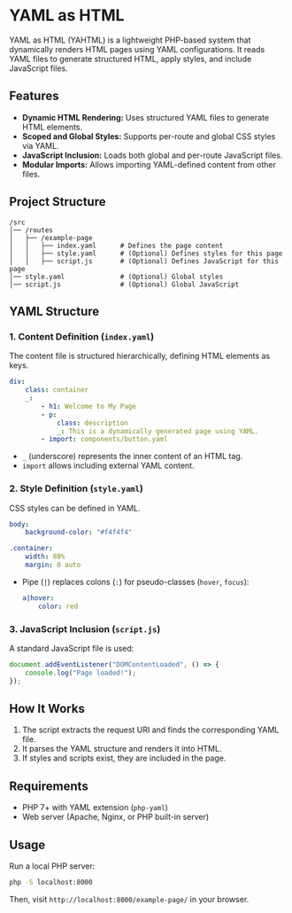 # YAML as HTML

YAML as HTML (YAHTML) is a lightweight PHP-based system that dynamically renders HTML pages using YAML configurations. It reads YAML files to generate structured HTML, apply styles, and include JavaScript files.

## Features

- **Dynamic HTML Rendering:** Uses structured YAML files to generate HTML elements.
- **Scoped and Global Styles:** Supports per-route and global CSS styles via YAML.
- **JavaScript Inclusion:** Loads both global and per-route JavaScript files.
- **Modular Imports:** Allows importing YAML-defined content from other files.

## Project Structure

```
/src
│── /routes
│   ├── /example-page
│   │   ├── index.yaml      # Defines the page content
│   │   ├── style.yaml      # (Optional) Defines styles for this page
│   │   ├── script.js       # (Optional) Defines JavaScript for this page
│── style.yaml              # (Optional) Global styles
│── script.js               # (Optional) Global JavaScript
```

## YAML Structure

### 1. **Content Definition (`index.yaml`)**
The content file is structured hierarchically, defining HTML elements as keys.

```yaml
div:
    class: container
    _: 
        - h1: Welcome to My Page
        - p:
            class: description
            _: This is a dynamically generated page using YAML.
        - import: components/button.yaml
```
- `_` (underscore) represents the inner content of an HTML tag.
- `import` allows including external YAML content.

### 2. **Style Definition (`style.yaml`)**
CSS styles can be defined in YAML.

```yaml
body:
    background-color: "#f4f4f4"

.container:
    width: 80%
    margin: 0 auto
```
- Pipe (`|`) replaces colons (`:`) for pseudo-classes (`hover`, `focus`):
    ```yaml
    a|hover:
        color: red
    ```

### 3. **JavaScript Inclusion (`script.js`)**
A standard JavaScript file is used:

```js
document.addEventListener("DOMContentLoaded", () => {
    console.log("Page loaded!");
});
```

## How It Works

1. The script extracts the request URI and finds the corresponding YAML file.
2. It parses the YAML structure and renders it into HTML.
3. If styles and scripts exist, they are included in the page.

## Requirements

- PHP 7+ with YAML extension (`php-yaml`)
- Web server (Apache, Nginx, or PHP built-in server)

## Usage

Run a local PHP server:

```sh
php -S localhost:8000
```

Then, visit `http://localhost:8000/example-page/` in your browser.
